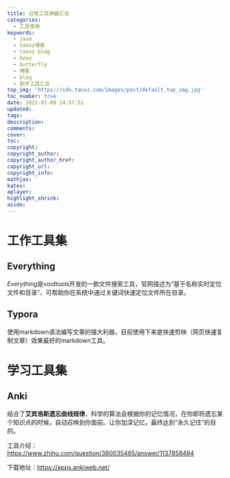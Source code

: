 ```yaml
---
title: 日常工具神器汇总
categories:
  - 工具使用
keywords:
  - java
  - tanxz博客
  - tanxz blog
  - hexo
  - butterfly
  - 博客
  - blog
  - 软件工具汇总
top_img: 'https://cdn.tanxz.com/images/post/default_top_img.jpg'
toc_number: true
date: 2021-01-09 14:57:51
updated:
tags:
description:
comments:
cover:
toc:
copyright:
copyright_author:
copyright_author_href:
copyright_url:
copyright_info:
mathjax:
katex:
aplayer:
highlight_shrink:
aside:
---
```




# 工作工具集

## Everything

*Everything*是voidtools开发的一款文件搜索工具，官网描述为“基于名称实时定位文件和目录”，可帮助你在系统中通过关键词快速定位文件所在目录。



## Typora

使用markdown语法编写文章的强大利器，目前使用下来是快速剪映（网页快速复制文章）效果最好的markdown工具。



# 学习工具集

## Anki

结合了**艾宾浩斯遗忘曲线规律**，科学的算法会根据你的记忆情况，在你即将遗忘某个知识点的时候，自动召唤到你面前。让你加深记忆，最终达到“永久记住”的目的。

工具介绍：https://www.zhihu.com/question/380035465/answer/1137858494

下载地址：https://apps.ankiweb.net/